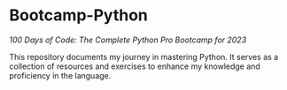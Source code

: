 # Bootcamp-Python

*100 Days of Code: The Complete Python Pro Bootcamp for 2023*

 This repository documents my journey in mastering Python. It serves as a collection of resources and exercises to enhance my knowledge and proficiency in the language.
